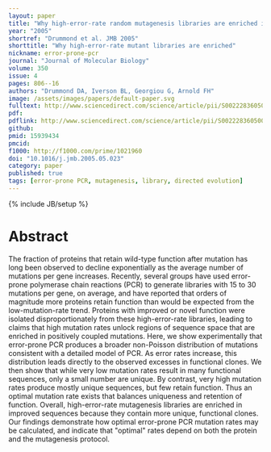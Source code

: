 ```yaml
---
layout: paper
title: "Why high-error-rate random mutagenesis libraries are enriched in functional and improved proteins"
year: "2005"
shortref: "Drummond et al. JMB 2005"
shorttitle: "Why high-error-rate mutant libraries are enriched"
nickname: error-prone-pcr
journal: "Journal of Molecular Biology"
volume: 350
issue: 4
pages: 806--16
authors: "Drummond DA, Iverson BL, Georgiou G, Arnold FH"
image: /assets/images/papers/default-paper.svg
fulltext: http://www.sciencedirect.com/science/article/pii/S0022283605005541
pdf: 
pdflink: http://www.sciencedirect.com/science/article/pii/S0022283605005541/pdfft?md5=d3f07c947c30d2c8636523704d2187a1&pid=1-s2.0-S0022283605005541-main.pdf
github: 
pmid: 15939434
pmcid: 
f1000: http://f1000.com/prime/1021960
doi: "10.1016/j.jmb.2005.05.023"
category: paper
published: true
tags: [error-prone PCR, mutagenesis, library, directed evolution]
---
```

{% include JB/setup %}

# Abstract 

The fraction of proteins that retain wild-type function after mutation has long been observed to decline exponentially as the average number of mutations per gene increases. Recently, several groups have used error-prone polymerase chain reactions (PCR) to generate libraries with 15 to 30 mutations per gene, on average, and have reported that orders of magnitude more proteins retain function than would be expected from the low-mutation-rate trend. Proteins with improved or novel function were isolated disproportionately from these high-error-rate libraries, leading to claims that high mutation rates unlock regions of sequence space that are enriched in positively coupled mutations. Here, we show experimentally that error-prone PCR produces a broader non-Poisson distribution of mutations consistent with a detailed model of PCR. As error rates increase, this distribution leads directly to the observed excesses in functional clones. We then show that while very low mutation rates result in many functional sequences, only a small number are unique. By contrast, very high mutation rates produce mostly unique sequences, but few retain function. Thus an optimal mutation rate exists that balances uniqueness and retention of function. Overall, high-error-rate mutagenesis libraries are enriched in improved sequences because they contain more unique, functional clones. Our findings demonstrate how optimal error-prone PCR mutation rates may be calculated, and indicate that "optimal" rates depend on both the protein and the mutagenesis protocol.
